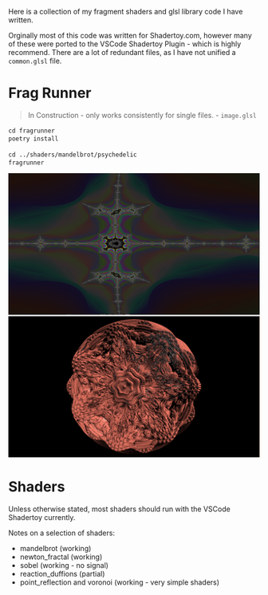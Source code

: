 Here is a collection of my fragment shaders and glsl library code I have written.

Orginally most of this code was written for Shadertoy.com, however many of these were ported to the VSCode Shadertoy Plugin - which is highly recommend. 
There are a lot of redundant files, as I have not unified a `common.glsl` file.

# Frag Runner 
> In Construction - only works consistently for single files. - `image.glsl`

    cd fragrunner
    poetry install

    cd ../shaders/mandelbrot/psychedelic
    fragrunner
    
![](https://raw.githubusercontent.com/GRAYgoose124/fragment_shaders/main/screenshots/mandel.png)
![](https://raw.githubusercontent.com/GRAYgoose124/fragment_shaders/main/screenshots/bulb.png)


# Shaders
Unless otherwise stated, most shaders should run with the VSCode Shadertoy currently.

Notes on a selection of shaders:
* mandelbrot (working)
* newton_fractal (working)
* sobel (working - no signal)
* reaction_duffions (partial)
* point_reflection and voronoi (working - very simple shaders)